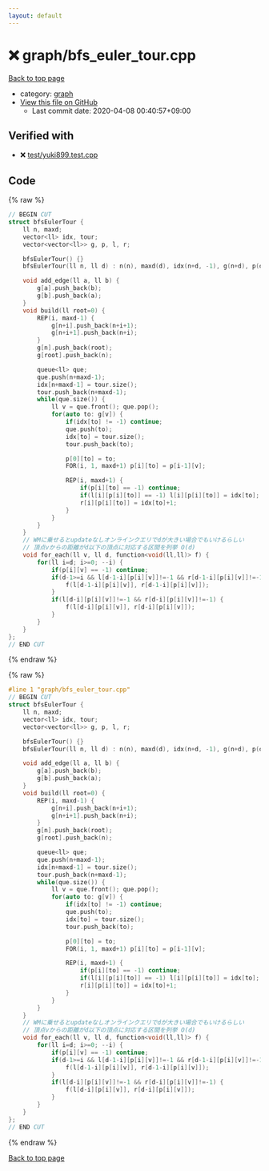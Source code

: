 ```yaml
---
layout: default
---
```


<!-- mathjax config similar to math.stackexchange -->
<script type="text/javascript" async
  src="https://cdnjs.cloudflare.com/ajax/libs/mathjax/2.7.5/MathJax.js?config=TeX-MML-AM_CHTML">
</script>
<script type="text/x-mathjax-config">
  MathJax.Hub.Config({
    TeX: { equationNumbers: { autoNumber: "AMS" }},
    tex2jax: {
      inlineMath: [ ['$','$'] ],
      processEscapes: true
    },
    "HTML-CSS": { matchFontHeight: false },
    displayAlign: "left",
    displayIndent: "2em"
  });
</script>

<script type="text/javascript" src="https://cdnjs.cloudflare.com/ajax/libs/jquery/3.4.1/jquery.min.js"></script>
<script src="https://cdn.jsdelivr.net/npm/jquery-balloon-js@1.1.2/jquery.balloon.min.js" integrity="sha256-ZEYs9VrgAeNuPvs15E39OsyOJaIkXEEt10fzxJ20+2I=" crossorigin="anonymous"></script>
<script type="text/javascript" src="../../assets/js/copy-button.js"></script>
<link rel="stylesheet" href="../../assets/css/copy-button.css" />


# :x: graph/bfs_euler_tour.cpp

<a href="../../index.html">Back to top page</a>

* category: <a href="../../index.html#f8b0b924ebd7046dbfa85a856e4682c8">graph</a>
* <a href="{{ site.github.repository_url }}/blob/master/graph/bfs_euler_tour.cpp">View this file on GitHub</a>
    - Last commit date: 2020-04-08 00:40:57+09:00




## Verified with

* :x: <a href="../../verify/test/yuki899.test.cpp.html">test/yuki899.test.cpp</a>


## Code

<a id="unbundled"></a>
{% raw %}
```cpp
// BEGIN CUT
struct bfsEulerTour {
    ll n, maxd;
    vector<ll> idx, tour;
    vector<vector<ll>> g, p, l, r;

    bfsEulerTour() {}
    bfsEulerTour(ll n, ll d) : n(n), maxd(d), idx(n+d, -1), g(n+d), p(d+1, vector<ll>(n+d, -1)), l(d+1, vector<ll>(n+d, -1)), r(d+1, vector<ll>(n+d, -1)) {}

    void add_edge(ll a, ll b) {
        g[a].push_back(b);
        g[b].push_back(a);
    }
    void build(ll root=0) {
        REP(i, maxd-1) {
            g[n+i].push_back(n+i+1);
            g[n+i+1].push_back(n+i);
        }
        g[n].push_back(root);
        g[root].push_back(n);

        queue<ll> que;
        que.push(n+maxd-1);
        idx[n+maxd-1] = tour.size();
        tour.push_back(n+maxd-1);
        while(que.size()) {
            ll v = que.front(); que.pop();
            for(auto to: g[v]) {
                if(idx[to] != -1) continue;
                que.push(to);
                idx[to] = tour.size();
                tour.push_back(to);

                p[0][to] = to;
                FOR(i, 1, maxd+1) p[i][to] = p[i-1][v];

                REP(i, maxd+1) {
                    if(p[i][to] == -1) continue;
                    if(l[i][p[i][to]] == -1) l[i][p[i][to]] = idx[to];
                    r[i][p[i][to]] = idx[to]+1;
                }
            }
        }
    }
    // WMに乗せるとupdateなしオンラインクエリでdが大きい場合でもいけるらしい
    // 頂点vからの距離がd以下の頂点に対応する区間を列挙 O(d)
    void for_each(ll v, ll d, function<void(ll,ll)> f) {
        for(ll i=d; i>=0; --i) {
            if(p[i][v] == -1) continue;
            if(d-1>=i && l[d-1-i][p[i][v]]!=-1 && r[d-1-i][p[i][v]]!=-1) {
                f(l[d-1-i][p[i][v]], r[d-1-i][p[i][v]]);
            }
            if(l[d-i][p[i][v]]!=-1 && r[d-i][p[i][v]]!=-1) {
                f(l[d-i][p[i][v]], r[d-i][p[i][v]]);
            }
        }
    }
};
// END CUT
```
{% endraw %}

<a id="bundled"></a>
{% raw %}
```cpp
#line 1 "graph/bfs_euler_tour.cpp"
// BEGIN CUT
struct bfsEulerTour {
    ll n, maxd;
    vector<ll> idx, tour;
    vector<vector<ll>> g, p, l, r;

    bfsEulerTour() {}
    bfsEulerTour(ll n, ll d) : n(n), maxd(d), idx(n+d, -1), g(n+d), p(d+1, vector<ll>(n+d, -1)), l(d+1, vector<ll>(n+d, -1)), r(d+1, vector<ll>(n+d, -1)) {}

    void add_edge(ll a, ll b) {
        g[a].push_back(b);
        g[b].push_back(a);
    }
    void build(ll root=0) {
        REP(i, maxd-1) {
            g[n+i].push_back(n+i+1);
            g[n+i+1].push_back(n+i);
        }
        g[n].push_back(root);
        g[root].push_back(n);

        queue<ll> que;
        que.push(n+maxd-1);
        idx[n+maxd-1] = tour.size();
        tour.push_back(n+maxd-1);
        while(que.size()) {
            ll v = que.front(); que.pop();
            for(auto to: g[v]) {
                if(idx[to] != -1) continue;
                que.push(to);
                idx[to] = tour.size();
                tour.push_back(to);

                p[0][to] = to;
                FOR(i, 1, maxd+1) p[i][to] = p[i-1][v];

                REP(i, maxd+1) {
                    if(p[i][to] == -1) continue;
                    if(l[i][p[i][to]] == -1) l[i][p[i][to]] = idx[to];
                    r[i][p[i][to]] = idx[to]+1;
                }
            }
        }
    }
    // WMに乗せるとupdateなしオンラインクエリでdが大きい場合でもいけるらしい
    // 頂点vからの距離がd以下の頂点に対応する区間を列挙 O(d)
    void for_each(ll v, ll d, function<void(ll,ll)> f) {
        for(ll i=d; i>=0; --i) {
            if(p[i][v] == -1) continue;
            if(d-1>=i && l[d-1-i][p[i][v]]!=-1 && r[d-1-i][p[i][v]]!=-1) {
                f(l[d-1-i][p[i][v]], r[d-1-i][p[i][v]]);
            }
            if(l[d-i][p[i][v]]!=-1 && r[d-i][p[i][v]]!=-1) {
                f(l[d-i][p[i][v]], r[d-i][p[i][v]]);
            }
        }
    }
};
// END CUT

```
{% endraw %}

<a href="../../index.html">Back to top page</a>

